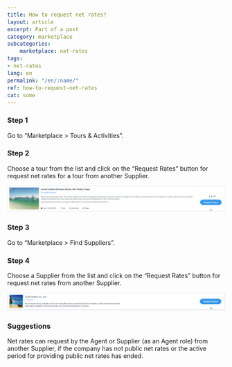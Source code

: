 ```yaml
---
title: How to request net rates?
layout: article
excerpt: Part of a post
category: marketplace
subcategories:
    marketplace: net-rates
tags:
- net-rates
lang: en
permalink: "/en/:name/"
ref: how-to-request-net-rates
cat: some
---
```


### **Step 1**

Go to “Marketplace > Tours & Activities”.

### **Step 2**

Choose a tour from the list and click on the “Request Rates” button for request net rates for a tour from another Supplier.

![How_to_request_net_rates1](/assets/images/how_to_request_net_rates1.png)

### **Step 3**

Go to “Marketplace > Find Suppliers”.

### **Step 4**

Choose a Supplier from the list and click on the “Request Rates” button for request net rates from another Supplier.

![How_to_request_net_rates2](/assets/images/how_to_request_net_rates2.png)

### **Suggestions**

Net rates can request by the Agent or Supplier (as an Agent role) from another Supplier, if the company has not public net rates or the active period for providing public net rates has ended.
